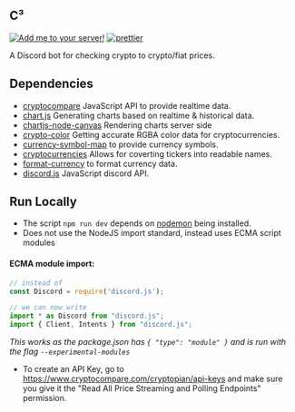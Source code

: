 ## C³  
[![Add me to your server!](https://badgen.net/badge/add%20me/to%20your%20server!/F2A900)](https://discord.com/api/oauth2/authorize?client_id=827663203298312203&permissions=0&scope=bot)
[![prettier](https://badgen.net/badge/code%20style/Prettier/green)](https://prettier.io/)

A Discord bot for checking crypto to crypto/fiat prices.



Dependencies
-------

- [cryptocompare](https://github.com/ExodusMovement/cryptocompare) JavaScript API to provide realtime data.
- [chart.js](https://www.chartjs.org/) Generating charts based on realtime & historical data.
- [chartjs-node-canvas](https://www.npmjs.com/package/chartjs-node-canvas) Rendering charts server side
- [crypto-color](npmjs.com/package/crypto-color) Getting accurate RGBA color data for cryptocurrencies.
- [currency-symbol-map](https://www.npmjs.com/package/currency-symbol-map) to provide currency symbols.
- [cryptocurrencies](https://www.npmjs.com/package/cryptocurrencies) Allows for coverting tickers into readable names.
- [format-currency](https://github.com/ExodusMovement/format-currency) to format currency data.
- [discord.js](https://discord.js.org/#/) JavaScript discord API.

Run Locally
-------

- The script `npm run dev` depends on [nodemon](https://www.npmjs.com/package/nodemon) being installed. 
- Does not use the NodeJS import standard, instead uses ECMA script modules
#### ECMA module import:
 ```js
 // instead of
 const Discord = require('discord.js');
 
 // we can now write
 import * as Discord from "discord.js"; 
 import { Client, Intents } from "discord.js";
 ```
 _This works as the package.json has `{ "type": "module" }` and is run with the flag `--experimental-modules`_
 
- To create an API Key, go to https://www.cryptocompare.com/cryptopian/api-keys and make sure you give it the "Read All Price Streaming and Polling Endpoints" permission.
